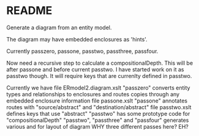 # README #

Generate a diagram from an entity model.

The diagram may have embedded enclosures as 'hints'.

Currently passzero, passone, passtwo, passthree, passfour.

Now need a recursive step to calculate a compositionalDepth. This will be after passone and before current passtwo.
I have started work on it as passtwo though.
It will require keys that are currenlty defined in passtwo.

Currently we have
file ERmodel2.diagram.xslt "passzero" converts entity types and relationships to enclosures and routes
                                      copies through any embedded enclosure information
file passone.xslt          "passone"  annotates routes with "source/abstract" and "destination/abstract"
file passtwo.xslt          defines keys that use "abstract"
                           "passtwo" has some prototype code for "compositionalDepth"
                           "passtwo", "passthree" and "passfour" generates various <x> and <y> for layout of diagram
                           	WHY three different passes here? EH?

